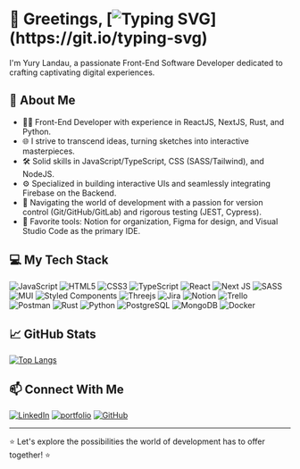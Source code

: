# 👋 Greetings, [![Typing SVG](https://readme-typing-svg.herokuapp.com?font=General+Sans&size=25&pause=1000&color=A21CAF&background=18001A&vCenter=true&width=250&height=25&lines=Organic+beings!;Time+travelers!;+Artificial+Intelligences!)](https://git.io/typing-svg)

I'm Yury Landau, a passionate Front-End Software Developer dedicated to crafting captivating digital experiences.

## 🚀 About Me

- 👨‍💻 Front-End Developer with experience in ReactJS, NextJS, Rust, and Python.
- 🌐 I strive to transcend ideas, turning sketches into interactive masterpieces.
- 🛠️ Solid skills in JavaScript/TypeScript, CSS (SASS/Tailwind), and NodeJS.
- ⚙️ Specialized in building interactive UIs and seamlessly integrating Firebase on the Backend.
- 🚢 Navigating the world of development with a passion for version control (Git/GitHub/GitLab) and rigorous testing (JEST, Cypress).
- 🧰 Favorite tools: Notion for organization, Figma for design, and Visual Studio Code as the primary IDE.

## 💻️ My Tech Stack
![JavaScript](https://img.shields.io/badge/javascript-%23323330.svg?style=for-the-badge&logo=javascript&logoColor=%23F7DF1E) ![HTML5](https://img.shields.io/badge/html5-%23E34F26.svg?style=for-the-badge&logo=html5&logoColor=white) ![CSS3](https://img.shields.io/badge/css3-%231572B6.svg?style=for-the-badge&logo=css3&logoColor=white) ![TypeScript](https://img.shields.io/badge/typescript-%23007ACC.svg?style=for-the-badge&logo=typescript&logoColor=white) ![React](https://img.shields.io/badge/react-%2320232a.svg?style=for-the-badge&logo=react&logoColor=%2361DAFB) ![Next JS](https://img.shields.io/badge/Next-black?style=for-the-badge&logo=next.js&logoColor=white) ![SASS](https://img.shields.io/badge/SASS-hotpink.svg?style=for-the-badge&logo=SASS&logoColor=white) ![MUI](https://img.shields.io/badge/Material--UI-0081CB?style=for-the-badge&logo=material-ui&logoColor=white) ![Styled Components](https://img.shields.io/badge/styled--components-DB7093?style=for-the-badge&logo=styled-components&logoColor=white)  ![Threejs](https://img.shields.io/badge/threejs-black?style=for-the-badge&logo=three.js&logoColor=white) ![Jira](https://img.shields.io/badge/jira-%230A0FFF.svg?style=for-the-badge&logo=jira&logoColor=white) ![Notion](https://img.shields.io/badge/Notion-%23000000.svg?style=for-the-badge&logo=notion&logoColor=white) ![Trello](https://img.shields.io/badge/Trello-%23026AA7.svg?style=for-the-badge&logo=Trello&logoColor=white) ![Postman](https://img.shields.io/badge/Postman-FF6C37?style=for-the-badge&logo=postman&logoColor=white) ![Rust](https://img.shields.io/badge/Rust-000000?style=for-the-badge&logo=rust&logoColor=white) ![Python](https://img.shields.io/badge/Python-14354C?style=for-the-badge&logo=python&logoColor=white) ![PostgreSQL](https://img.shields.io/badge/PostgreSQL-316192?style=for-the-badge&logo=postgresql&logoColor=white) ![MongoDB](https://img.shields.io/badge/MongoDB-4EA94B?style=for-the-badge&logo=mongodb&logoColor=white) ![Docker](https://img.shields.io/badge/docker-%230db7ed.svg?style=for-the)

## 📈 GitHub Stats

[![Top Langs](https://github-readme-stats.vercel.app/api/top-langs/?username=YuryLandau&layout=compact&bg_color=18001a&border_color=A21CAF&title_color=A21CAF&text_color=FFF)](https://github.com/anuraghazra/github-readme-stats)

## 📫 Connect With Me
[![LinkedIn](https://img.shields.io/badge/LinkedIn-000?style=for-the-badge&logo=linkedin&logoColor=0E76A8)](https://www.linkedin.com/in/yury-landau-van-putten/)
[![portfolio](https://img.shields.io/badge/my_portfolio-000?style=for-the-badge&logo=ko-fi&logoColor=white)](https://landauwebvisuals.tech)
[![GitHub](https://img.shields.io/badge/GitHub-000?style=for-the-badge&logo=github&logoColor=white)](https://github.com/YuryLandau)

---

⭐️ Let's explore the possibilities the world of development has to offer together! ⭐️
